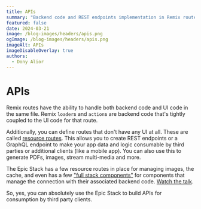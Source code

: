 ```yaml
---
title: APIs
summary: "Backend code and REST endpoints implementation in Remix routes"
featured: false
date: 2024-03-21
image: /blog-images/headers/apis.png
ogImage: /blog-images/headers/apis.png
imageAlt: APIs
imageDisableOverlay: true
authors:
  - Dony Alior
---
```


# APIs

Remix routes have the ability to handle both backend code and UI code in the
same file. Remix `loader`s and `action`s are backend code that's tightly coupled
to the UI code for that route.

Additionally, you can define routes that don't have any UI at all. These are
called [resource routes](https://remix.run/docs/en/main/guides/resource-routes).
This allows you to create REST endpoints or a GraphQL endpoint to make your app
data and logic consumable by third parties or additional clients (like a mobile
app). You can also use this to generate PDFs, images, stream multi-media and
more.

The Epic Stack has a few resource routes in place for managing images, the
cache, and even has a few
["full stack components"](https://www.epicweb.dev/full-stack-components) for
components that manage the connection with their associated backend code.
[Watch the talk](https://www.youtube.com/watch?v=30HAT5Quvgk&list=PLV5CVI1eNcJgNqzNwcs4UKrlJdhfDjshf).

So, yes, you can absolutely use the Epic Stack to build APIs for consumption by
third party clients.
